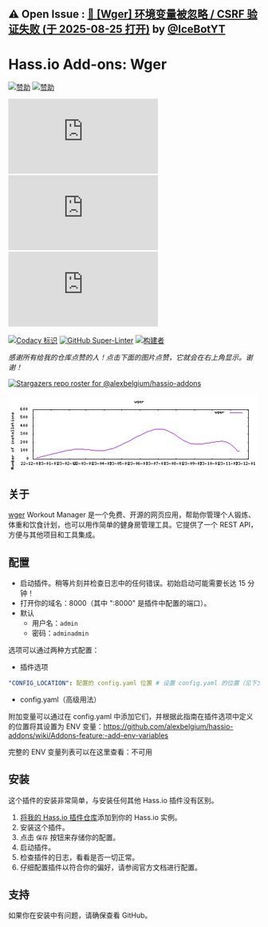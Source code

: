 ## ⚠️ Open Issue : [🐛 [Wger] 环境变量被忽略 / CSRF 验证失败 (于 2025-08-25 打开)](https://github.com/alexbelgium/hassio-addons/issues/2070) by [@IceBotYT](https://github.com/IceBotYT)

# Hass.io Add-ons: Wger

[![赞助](https://img.shields.io/badge/Buy%20me%20a%20coffee%20(no%20paypal)-%23d32f2f?logo=buy-me-a-coffee&style=flat&logoColor=white)](https://www.buymeacoffee.com/alexbelgium)
[![赞助](https://img.shields.io/badge/Buy%20me%20a%20coffee%20with%20Paypal-0070BA?logo=paypal&style=flat&logoColor=white)](https://www.paypal.com/donate/?hosted_button_id=DZFULJZTP3UQA)

![版本](https://img.shields.io/badge/dynamic/json?label=版本&query=%24.version&url=https%3A%2F%2Fraw.githubusercontent.com%2Falexbelgium%2Fhassio-addons%2Fmaster%2Fwger%2Fconfig.json)
![入口](https://img.shields.io/badge/dynamic/json?label=入口&query=%24.ingress&url=https%3A%2F%2Fraw.githubusercontent.com%2Falexbelgium%2Fhassio-addons%2Fmaster%2Fwger%2Fconfig.json)
![架构](https://img.shields.io/badge/dynamic/json?color=success&label=架构&query=%24.arch&url=https%3A%2F%2Fraw.githubusercontent.com%2Falexbelgium%2Fhassio-addons%2Fmaster%2Fwger%2Fconfig.json)

[![Codacy 标识](https://app.codacy.com/project/badge/Grade/9c6cf10bdbba45ecb202d7f579b5be0e)](https://www.codacy.com/gh/alexbelgium/hassio-addons/dashboard?utm_source=github.com&utm_medium=referral&utm_content=alexbelgium/hassio-addons&utm_campaign=Badge_Grade)
[![GitHub Super-Linter](https://img.shields.io/github/actions/workflow/status/alexbelgium/hassio-addons/weekly-supelinter.yaml?label=Lint%20code%20base)](https://github.com/alexbelgium/hassio-addons/actions/workflows/weekly-supelinter.yaml)
[![构建者](https://img.shields.io/github/actions/workflow/status/alexbelgium/hassio-addons/onpush_builder.yaml?label=构建者)](https://github.com/alexbelgium/hassio-addons/actions/workflows/onpush_builder.yaml)

[donation-badge]: https://img.shields.io/badge/Buy%20me%20a%20coffee%20(no%20paypal)-%23d32f2f?logo=buy-me-a-coffee&style=flat&logoColor=white
[paypal-badge]: https://img.shields.io/badge/Buy%20me%20a%20coffee%20with%20Paypal-0070BA?logo=paypal&style=flat&logoColor=white

_感谢所有给我的仓库点赞的人！点击下面的图片点赞，它就会在右上角显示。谢谢！_

[![Stargazers repo roster for @alexbelgium/hassio-addons](https://raw.githubusercontent.com/alexbelgium/hassio-addons/master/.github/stars2.svg)](https://github.com/alexbelgium/hassio-addons/stargazers)

![下载量趋势](https://raw.githubusercontent.com/alexbelgium/hassio-addons/master/wger/stats.png)

## 关于

[wger](https://github.com/wger-project/wger) Workout Manager 是一个免费、开源的网页应用，帮助你管理个人锻炼、体重和饮食计划，也可以用作简单的健身房管理工具。它提供了一个 REST API，方便与其他项目和工具集成。

## 配置

- 启动插件。稍等片刻并检查日志中的任何错误。初始启动可能需要长达 15 分钟！
- 打开你的域名：8000（其中 ":8000" 是插件中配置的端口）。
- 默认
  - 用户名：`admin`
  - 密码：`adminadmin`

选项可以通过两种方式配置：

- 插件选项

```yaml
"CONFIG_LOCATION": 配置的 config.yaml 位置 # 设置 config.yaml 的位置（见下文）
```

- config.yaml（高级用法）

附加变量可以通过在 config.yaml 中添加它们，并根据此指南在插件选项中定义的位置将其设置为 ENV 变量：https://github.com/alexbelgium/hassio-addons/wiki/Addons-feature:-add-env-variables

完整的 ENV 变量列表可以在这里查看：不可用

## 安装

这个插件的安装非常简单，与安装任何其他 Hass.io 插件没有区别。

1. [将我的 Hass.io 插件仓库][repository]添加到你的 Hass.io 实例。
1. 安装这个插件。
1. 点击 `保存` 按钮来存储你的配置。
1. 启动插件。
1. 检查插件的日志，看看是否一切正常。
1. 仔细配置插件以符合你的偏好，请参阅官方文档进行配置。

## 支持

如果你在安装中有问题，请确保查看 GitHub。

[repository]: https://github.com/alexbelgium/hassio-addons